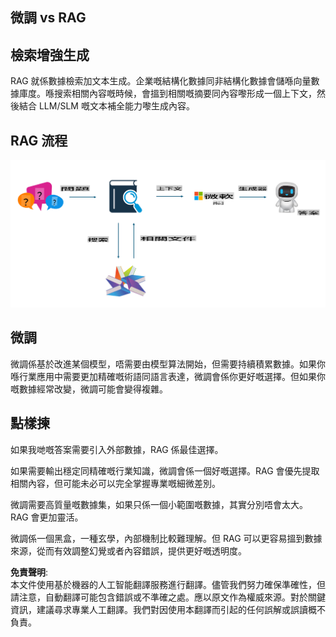 ## 微調 vs RAG

## 檢索增強生成

RAG 就係數據檢索加文本生成。企業嘅結構化數據同非結構化數據會儲喺向量數據庫度。喺搜索相關內容嘅時候，會搵到相關嘅摘要同內容嚟形成一個上下文，然後結合 LLM/SLM 嘅文本補全能力嚟生成內容。

## RAG 流程
![FinetuningvsRAG](../../../../translated_images/rag.36e7cb856f120334d577fde60c6a5d7c5eecae255dac387669303d30b4b3efa4.hk.png)

## 微調
微調係基於改進某個模型，唔需要由模型算法開始，但需要持續積累數據。如果你喺行業應用中需要更加精確嘅術語同語言表達，微調會係你更好嘅選擇。但如果你嘅數據經常改變，微調可能會變得複雜。

## 點樣揀
如果我哋嘅答案需要引入外部數據，RAG 係最佳選擇。

如果需要輸出穩定同精確嘅行業知識，微調會係一個好嘅選擇。RAG 會優先提取相關內容，但可能未必可以完全掌握專業嘅細微差別。

微調需要高質量嘅數據集，如果只係一個小範圍嘅數據，其實分別唔會太大。RAG 會更加靈活。

微調係一個黑盒，一種玄學，內部機制比較難理解。但 RAG 可以更容易搵到數據來源，從而有效調整幻覺或者內容錯誤，提供更好嘅透明度。

**免責聲明**:  
本文件使用基於機器的人工智能翻譯服務進行翻譯。儘管我們努力確保準確性，但請注意，自動翻譯可能包含錯誤或不準確之處。應以原文作為權威來源。對於關鍵資訊，建議尋求專業人工翻譯。我們對因使用本翻譯而引起的任何誤解或誤讀概不負責。